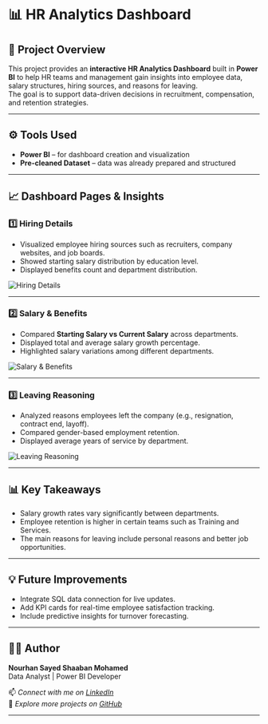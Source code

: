 # 📊 HR Analytics Dashboard

## 🧠 Project Overview
This project provides an **interactive HR Analytics Dashboard** built in **Power BI** to help HR teams and management gain insights into employee data, salary structures, hiring sources, and reasons for leaving.  
The goal is to support data-driven decisions in recruitment, compensation, and retention strategies.

---

## ⚙️ Tools Used
- **Power BI** – for dashboard creation and visualization
- **Pre-cleaned Dataset** – data was already prepared and structured

---

## 📈 Dashboard Pages & Insights

### 1️⃣ Hiring Details
- Visualized employee hiring sources such as recruiters, company websites, and job boards.  
- Showed starting salary distribution by education level.  
- Displayed benefits count and department distribution.

![Hiring Details](images/hiring_details.png)

---

### 2️⃣ Salary & Benefits
- Compared **Starting Salary vs Current Salary** across departments.  
- Displayed total and average salary growth percentage.  
- Highlighted salary variations among different departments.

![Salary & Benefits](images/salary_benefits.png)

---

### 3️⃣ Leaving Reasoning
- Analyzed reasons employees left the company (e.g., resignation, contract end, layoff).  
- Compared gender-based employment retention.  
- Displayed average years of service by department.

![Leaving Reasoning](images/leaving_reasoning.png)

---

## 📊 Key Takeaways
- Salary growth rates vary significantly between departments.  
- Employee retention is higher in certain teams such as Training and Services.  
- The main reasons for leaving include personal reasons and better job opportunities.

---

## 💡 Future Improvements
- Integrate SQL data connection for live updates.  
- Add KPI cards for real-time employee satisfaction tracking.  
- Include predictive insights for turnover forecasting.

---

## 👩‍💻 Author
**Nourhan Sayed Shaaban Mohamed**  
Data Analyst | Power BI Developer  

📫 *Connect with me on [LinkedIn](www.linkedin.com/in/nourhan-sayed-160935327)*  
📁 *Explore more projects on [GitHub](https://github.com/Noura-sayed)*

---
